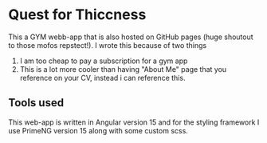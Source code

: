 # Quest for Thiccness
This a GYM webb-app that is also hosted on GitHub pages (huge shoutout to those mofos repstect!).
I wrote this because of two things 

1. I am too cheap to pay a subscription for a gym app
3. This is a lot more cooler than having "About Me" page that you reference on your CV, instead i can reference this. 

## Tools used
This web-app is written in Angular version 15 and for the styling framework I use PrimeNG version 15 along with some custom scss.


